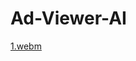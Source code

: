 # Ad-Viewer-AI
[1.webm](https://raw.githubusercontent.com/Falron98/Ad-Viewer-AI/main/AI_Ad_Viewer/Example.mp4)
